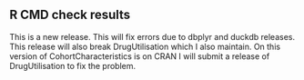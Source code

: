 ## R CMD check results

This is a new release.
This will fix errors due to dbplyr and duckdb releases.
This release will also break DrugUtilisation which I also maintain. 
On this version of CohortCharacteristics is on CRAN I will submit a release of DrugUtilisation to fix the problem.
